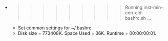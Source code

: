 * >>>>>>>>> Running inst-min-con-cld-bashrc.sh ...
  * Set common settings for ~/.bashrc.
  * Disk size = 773408K. Space Used = 36K. Runtime = 00:00:00:01.
